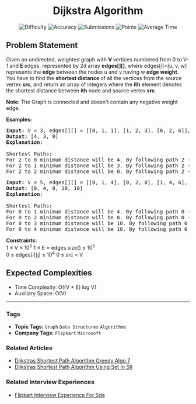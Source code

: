 <h1 align="center">Dijkstra Algorithm</h1>

<p align="center">
  <img alt="Difficulty" title="Difficulty" src="https://custom-icon-badges.demolab.com/badge/Difficulty: Medium-1F222E?style=for-the-badge&logoColor=white&logo=fire"/>
  <img alt="Accuracy" title="Accuracy" src="https://custom-icon-badges.demolab.com/badge/Accuracy: 50.83%25-1F222E?style=for-the-badge&logoColor=white&logo=target"/>
  <img alt="Submissions" title="Submissions" src="https://custom-icon-badges.demolab.com/badge/Submissions: 239K+-1F222E?style=for-the-badge&logoColor=white&logo=repo"/>
  <img alt="Points" title="Points" src="https://custom-icon-badges.demolab.com/badge/Points: 4-1F222E?style=for-the-badge&logoColor=white&logo=award"/>
  <img alt="Average Time" title="Average Time" src="https://custom-icon-badges.demolab.com/badge/Average%20Time: 25m-1F222E?style=for-the-badge&logoColor=white&logo=clock"/>
</p>

## Problem Statement

Given an undirected, weighted graph with <b>V </b>vertices numbered from 0 to V-1 and <b>E </b>edges, represented by 2d array <b>edges[][]</b>, where edges[i]=[u, v, w] represents the <b>edge</b> between the nodes u and v having w <b>edge weight</b>.<br>You have to find the <b>shortest distance </b>of all the vertices from the source vertex <b>src</b>, and return an array of integers where the <b>ith</b> element denotes the shortest distance between <b>ith</b> node and source vertex<b> src</b>.

<b>Note: </b>The Graph is connected and doesn't contain any negative weight edge.

<b>Examples:</b>

<pre><b>Input: </b>V = 3, edges[][] = [[0, 1, 1], [1, 2, 3], [0, 2, 6]], src = 2
<b>Output: </b>[4, 3, 0]
<b>Explanation</b>:
<br>Shortest Paths:
For 2 to 0 minimum distance will be 4. By following path 2 -> 1 -> 0
For 2 to 1 minimum distance will be 3. By following path 2 -> 1
For 2 to 2 minimum distance will be 0. By following path 2 -> 2<br></pre>

<pre><b>Input: </b>V = 5, edges[][] = [[0, 1, 4], [0, 2, 8], [1, 4, 6], [2, 3, 2], [3, 4, 10]], src = 0
<b>Output: </b>[0, 4, 8, 10, 10]
<b>Explanation</b>: <br><br>Shortest Paths: <br>For 0 to 1 minimum distance will be 4. By following path 0 -> 1
For 0 to 2 minimum distance will be 8. By following path 0 -> 2
For 0 to 3 minimum distance will be 10. By following path 0 -> 2 -> 3 
For 0 to 4 minimum distance will be 10. By following path 0 -> 1 -> 4</pre>

<b>Constraints:</b><br>1 ≤ V ≤ 10<sup>5</sup>
1 ≤ E = edges.size() ≤ 10<sup>5</sup><br>0 ≤ edges[i][j] ≤ 10<sup>4</sup>
0 ≤ src < V

## Expected Complexities
- Time Complexity: O((V + E) log V)
- Auxiliary Space: O(V)

<hr>

### Tags
- **Topic Tags:** `Graph` `Data Structures` `Algorithms`
- **Company Tags:** `Flipkart` `Microsoft`

### Related Articles
- [Dijkstras Shortest Path Algorithm Greedy Algo 7](https://www.geeksforgeeks.org/dijkstras-shortest-path-algorithm-greedy-algo-7/)
- [Dijkstras Shortest Path Algorithm Using Set In Stl](https://www.geeksforgeeks.org/dijkstras-shortest-path-algorithm-using-set-in-stl/)

### Related Interview Experiences
- [Flipkart Interview Experience For Sde](https://www.geeksforgeeks.org/flipkart-interview-experience-for-sde/)
